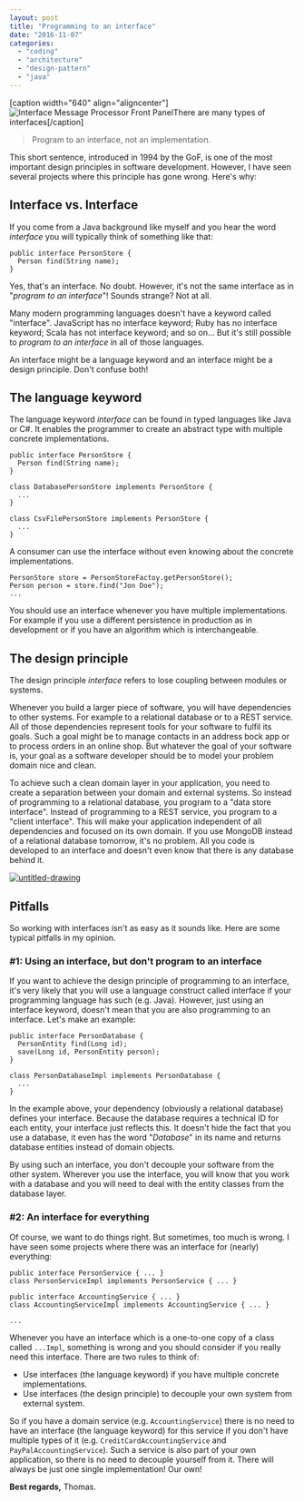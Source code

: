 ```yaml
---
layout: post
title: "Programming to an interface"
date: "2016-11-07"
categories: 
  - "coding"
  - "architecture"
  - "design-pattern"
  - "java"
---
```


\[caption width="640" align="aligncenter"\]![Interface Message Processor Front Panel](images/640px-Interface_Message_Processor_Front_Panel.jpg)There are many types of interfaces\[/caption\]

> Program to an interface, not an implementation.

This short sentence, introduced in 1994 by the GoF, is one of the most important design principles in software development. However, I have seen several projects where this principle has gone wrong. Here's why:

## Interface vs. Interface

If you come from a Java background like myself and you hear the word _interface_ you will typically think of something like that:

    public interface PersonStore {
      Person find(String name);
    }

Yes, that's an interface. No doubt. However, it's not the same interface as in "_program to an interface_"! Sounds strange? Not at all.

Many modern programming languages doesn't have a keyword called "interface". JavaScript has no interface keyword; Ruby has no interface keyword; Scala has not interface keyword; and so on... But it's still possible to _program to an interface_ in all of those languages.

An interface might be a language keyword and an interface might be a design principle. Don't confuse both!

## The language keyword

The language keyword _interface_ can be found in typed languages like Java or C#. It enables the programmer to create an abstract type with multiple concrete implementations.

    public interface PersonStore {
      Person find(String name);
    }

    class DatabasePersonStore implements PersonStore {
      ...
    }
    
    class CsvFilePersonStore implements PersonStore {
      ...
    }

A consumer can use the interface without even knowing about the concrete implementations.

    PersonStore store = PersonStoreFactoy.getPersonStore();
    Person person = store.find("Jon Doe");
    ...

You should use an interface whenever you have multiple implementations. For example if you use a different persistence in production as in development or if you have an algorithm which is interchangeable.

## The design principle

The design principle _interface_ refers to lose coupling between modules or systems.

Whenever you build a larger piece of software, you will have dependencies to other systems. For example to a relational database or to a REST service. All of those dependencies represent tools for your software to fulfil its goals. Such a goal might be to manage contacts in an address bock app or to process orders in an online shop. But whatever the goal of your software is, your goal as a software developer should be to model your problem domain nice and clean.

To achieve such a clean domain layer in your application, you need to create a separation between your domain and external systems. So instead of programming to a relational database, you program to a "data store interface". Instead of programming to a REST service, you program to a "client interface". This will make your application independent of all dependencies and focused on its own domain. If you use MongoDB instead of a relational database tomorrow, it's no problem. All you code is developed to an interface and doesn't even know that there is any database behind it.

[![untitled-drawing](images/Untitled-drawing-1.png)](http://tuhrig.de/wp-content/uploads/2016/11/Untitled-drawing-1.png)

## Pitfalls

So working with interfaces isn't as easy as it sounds like. Here are some typical pitfalls in my opinion.

### #1: Using an interface, but don't program to an interface

If you want to achieve the design principle of programming to an interface, it's very likely that you will use a language construct called interface if your programming language has such (e.g. Java). However, just using an interface keyword, doesn't mean that you are also programming to an interface. Let's make an example:

    public interface PersonDatabase {
      PersonEntity find(Long id);
      save(Long id, PersonEntity person);
    }
    
    class PersonDatabaseImpl implements PersonDatabase {
      ...
    }

In the example above, your dependency (obviously a relational database) defines your interface. Because the database requires a technical ID for each entity, your interface just reflects this. It doesn't hide the fact that you use a database, it even has the word "_Database_" in its name and returns database entities instead of domain objects.

By using such an interface, you don't decouple your software from the other system. Wherever you use the interface, you will know that you work with a database and you will need to deal with the entity classes from the database layer.

### #2: An interface for everything

Of course, we want to do things right. But sometimes, too much is wrong. I have seen some projects where there was an interface for (nearly) everything:

    public interface PersonService { ... }
    class PersonServiceImpl implements PersonService { ... }
    
    public interface AccountingService { ... }
    class AccountingServiceImpl implements AccountingService { ... }
    
    ...

Whenever you have an interface which is a one-to-one copy of a class called `...Impl`, something is wrong and you should consider if you really need this interface. There are two rules to think of:

- Use interfaces (the language keyword) if you have multiple concrete implementations.
- Use interfaces (the design principle) to decouple your own system from external system.

So if you have a domain service (e.g. `AccountingService`) there is no need to have an interface (the language keyword) for this service if you don't have multiple types of it (e.g. `CreditCardAccountingService` and `PayPalAccountingService`). Such a service is also part of your own application, so there is no need to decouple yourself from it. There will always be just one single implementation! Our own!

**Best regards,** Thomas.
